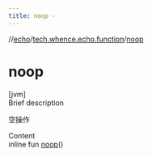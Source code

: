 ```yaml
---
title: noop -
---
```

//[echo](../index.md)/[tech.whence.echo.function](index.md)/[noop](noop.md)



# noop  
[jvm]  
Brief description  


空操作

  
Content  
inline fun [noop](noop.md)()  



